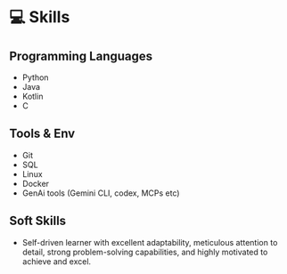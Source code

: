 # 💻 Skills

## Programming Languages
- Python
- Java
- Kotlin
- C

## Tools & Env
- Git
- SQL
- Linux
- Docker
- GenAi tools (Gemini CLI, codex, MCPs etc)

## Soft Skills
- Self-driven learner with excellent adaptability, meticulous attention to detail, strong problem-solving capabilities, and highly motivated to achieve and excel.
